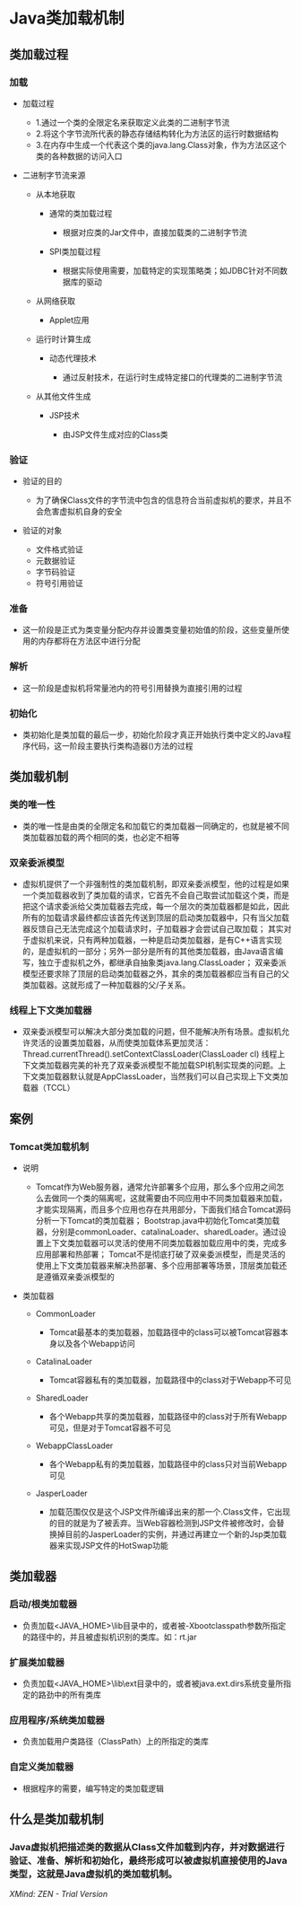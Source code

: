 # Java类加载机制

## 类加载过程

### 加载

- 加载过程

	- 1.通过一个类的全限定名来获取定义此类的二进制字节流
	- 2.将这个字节流所代表的静态存储结构转化为方法区的运行时数据结构
	- 3.在内存中生成一个代表这个类的java.lang.Class对象，作为方法区这个类的各种数据的访问入口

- 二进制字节流来源

	- 从本地获取

		- 通常的类加载过程

			- 根据对应类的Jar文件中，直接加载类的二进制字节流

		- SPI类加载过程

			- 根据实际使用需要，加载特定的实现策略类；如JDBC针对不同数据库的驱动

	- 从网络获取

		- Applet应用

	- 运行时计算生成

		- 动态代理技术

			- 通过反射技术，在运行时生成特定接口的代理类的二进制字节流

	- 从其他文件生成

		- JSP技术

			- 由JSP文件生成对应的Class类

### 验证

- 验证的目的

	- 为了确保Class文件的字节流中包含的信息符合当前虚拟机的要求，并且不会危害虚拟机自身的安全

- 验证的对象

	- 文件格式验证
	- 元数据验证
	- 字节码验证
	- 符号引用验证

### 准备

- 这一阶段是正式为类变量分配内存并设置类变量初始值的阶段，这些变量所使用的内存都将在方法区中进行分配

### 解析

- 这一阶段是虚拟机将常量池内的符号引用替换为直接引用的过程

### 初始化

- 类初始化是类加载的最后一步，初始化阶段才真正开始执行类中定义的Java程序代码，这一阶段主要执行类构造器<clinit>()方法的过程

## 类加载机制

### 类的唯一性

- 类的唯一性是由类的全限定名和加载它的类加载器一同确定的，也就是被不同类加载器加载的两个相同的类，也必定不相等

### 双亲委派模型

- 虚拟机提供了一个非强制性的类加载机制，即双亲委派模型，他的过程是如果一个类加载器收到了类加载的请求，它首先不会自己取尝试加载这个类，而是把这个请求委派给父类加载器去完成，每一个层次的类加载器都是如此，因此所有的加载请求最终都应该首先传送到顶层的启动类加载器中，只有当父加载器反馈自己无法完成这个加载请求时，子加载器才会尝试自己取加载；
其实对于虚拟机来说，只有两种加载器，一种是启动类加载器，是有C++语言实现的，是虚拟机的一部分；另外一部分是所有的其他类加载器，由Java语言编写，独立于虚拟机之外，都继承自抽象类java.lang.ClassLoader；
双亲委派模型还要求除了顶层的启动类加载器之外，其余的类加载器都应当有自己的父类加载器。这就形成了一种加载器的父/子关系。

### 线程上下文类加载器

- 双亲委派模型可以解决大部分类加载的问题，但不能解决所有场景。虚拟机允许灵活的设置类加载器，从而使类加载体系更加灵活：Thread.currentThread().setContextClassLoader(ClassLoader cl)
线程上下文类加载器完美的补充了双亲委派模型不能加载SPI机制实现类的问题。上下文类加载器默认就是AppClassLoader，当然我们可以自己实现上下文类加载器（TCCL）

## 案例

### Tomcat类加载机制

- 说明

	- Tomcat作为Web服务器，通常允许部署多个应用，那么多个应用之间怎么去做同一个类的隔离呢，这就需要由不同应用中不同类加载器来加载，才能实现隔离，而且多个应用也存在共用部分，下面我们结合Tomcat源码分析一下Tomcat的类加载器；
Bootstrap.java中初始化Tomcat类加载器，分别是commonLoader、catalinaLoader、sharedLoader。通过设置上下文类加载器可以灵活的使用不同类加载器加载应用中的类，完成多应用部署和热部署；
Tomcat不是彻底打破了双亲委派模型，而是灵活的使用上下文类加载器来解决热部署、多个应用部署等场景，顶层类加载还是遵循双亲委派模型的

- 类加载器

	- CommonLoader

		- Tomcat最基本的类加载器，加载路径中的class可以被Tomcat容器本身以及各个Webapp访问

	- CatalinaLoader

		- Tomcat容器私有的类加载器，加载路径中的class对于Webapp不可见

	- SharedLoader

		- 各个Webapp共享的类加载器，加载路径中的class对于所有Webapp可见，但是对于Tomcat容器不可见

	- WebappClassLoader

		- 各个Webapp私有的类加载器，加载路径中的class只对当前Webapp可见

	- JasperLoader

		- 加载范围仅仅是这个JSP文件所编译出来的那一个.Class文件，它出现的目的就是为了被丢弃。当Web容器检测到JSP文件被修改时，会替换掉目前的JasperLoader的实例，并通过再建立一个新的Jsp类加载器来实现JSP文件的HotSwap功能

## 类加载器

### 启动/根类加载器

- 负责加载<JAVA_HOME>\lib目录中的，或者被-Xbootclasspath参数所指定的路径中的，并且被虚拟机识别的类库。如：rt.jar

### 扩展类加载器

- 负责加载<JAVA_HOME>\lib\ext目录中的，或者被java.ext.dirs系统变量所指定的路劲中的所有类库

### 应用程序/系统类加载器

- 负责加载用户类路径（ClassPath）上的所指定的类库

### 自定义类加载器

- 根据程序的需要，编写特定的类加载逻辑

## 什么是类加载机制

### Java虚拟机把描述类的数据从Class文件加载到内存，并对数据进行验证、准备、解析和初始化，最终形成可以被虚拟机直接使用的Java类型，这就是Java虚拟机的类加载机制。

*XMind: ZEN - Trial Version*